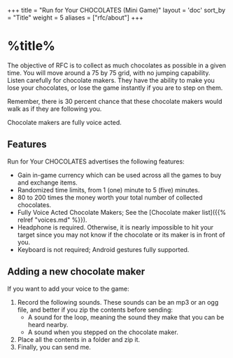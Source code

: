 +++
title = "Run for Your CHOCOLATES (Mini Game)"
layout = 'doc'
sort_by = "Title"
weight = 5
aliases = ["rfc/about"]
+++
# %title%
The objective of RFC is to collect as much chocolates as possible in a given time. You will move around a 75 by 75 grid, with no jumping capability. Listen carefully for chocolate makers. They have the ability to make you lose your chocolates, or lose the game instantly if you are to step on them.

Remember, there is 30 percent chance that these chocolate makers would walk as if they are following you.

Chocolate makers are fully voice acted.

## Features
Run for Your CHOCOLATES advertises the following features:
- Gain in-game currency which can be used across all the games to buy and exchange items.
- Randomized time limits, from 1 (one) minute to 5 (five) minutes.
- 80 to 200 times the money worth your total number of collected chocolates.
- Fully Voice Acted Chocolate Makers; See the [Chocolate maker list]({{% relref "voices.md" %}}).
- Headphone is required. Otherwise, it is nearly impossible to hit your target since you may not know if the chocolate or its maker is in front of you.
- Keyboard is not required; Android gestures fully supported.

## Adding a new chocolate maker
If you want to add your voice to the game:
1. Record the following sounds. These sounds can be an mp3 or an ogg file, and better if you zip the contents before sending:
	- A sound for the loop, meaning the sound they make that you can be heard nearby.
	- A sound when you stepped on the chocolate maker.
1. Place all the contents in a folder and zip it.
1. Finally, you can send me.

